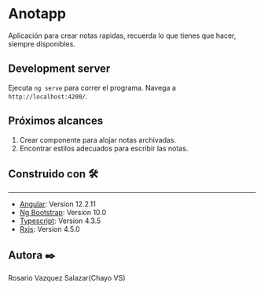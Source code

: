 # Anotapp

Aplicación para crear notas rapidas, recuerda lo que tienes que hacer, siempre disponibles.

## Development server

Ejecuta `ng serve` para correr el programa. Navega a `http://localhost:4200/`.

## Próximos alcances

1. Crear componente para alojar notas archivadas.
2. Encontrar estilos adecuados para escribir las notas.

## Construido con 🛠️

***
* [Angular](https://angular.io/): Version 12.2.11
* [Ng Bootstrap](https://ng-bootstrap.github.io/#/home): Version 10.0
* [Typescript](https://www.typescriptlang.org/): Version 4.3.5
* [Rxjs](https://rxjs.dev/): Version 4.5.0

## Autora ✒️

Rosario Vazquez Salazar(Chayo VS)
